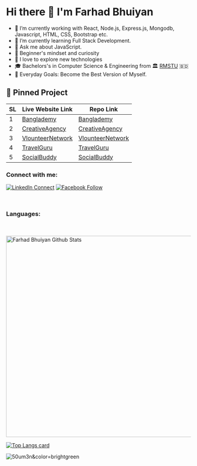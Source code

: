 # Hi there 👋 I'm Farhad Bhuiyan

- 🔭 I’m currently working with React, Node.js, Express.js, Mongodb, Javascript, HTML, CSS, Bootstrap etc.
- 🌱 I’m currently learning Full Stack Development.
- 💬 Ask me about JavaScript.
- 👯 Beginner's mindset and curiosity
- 🌟 I love to explore new technologies
- 🎓 Bachelors's in Computer Science & Engineering  from 🏛️ [RMSTU](https://rmstu.edu.bd/)  :bangladesh:
- 🥅 Everyday Goals: Become the Best Version of Myself.


## 📌 Pinned Project

| SL | Live Website Link | Repo Link |
| --- | --- | --- |
| 1 | [Banglademy](https://banglademy.netlify.app/) | [Banglademy](https://github.com/farhadbhuiyan/bangla-demy) |
| 2 | [CreativeAgency](https://creative-agency-3de3b.firebaseapp.com/) | [CreativeAgency](https://github.com/farhadbhuiyan/creative-agency-client) |
| 3 | [VlounteerNetwork](https://volunteer-networkbd.firebaseapp.com/) | [VlounteerNetwork](https://github.com/farhadbhuiyan/vlounteer-network-client) |
| 4 | [TravelGuru](https://travelgurubd.netlify.app/) | [TravelGuru](https://github.com/farhadbhuiyan/travel-guru) |
| 5 | [SocialBuddy](https://socialbuddybd.netlify.app/) | [SocialBuddy](https://github.com/farhadbhuiyan/social-buddy) |




### Connect with me:

[![LinkedIn Connect](https://img.shields.io/badge/%20-Connect-black?color=14171A&labelColor=212121&logo=linkedin&logoColor=ffffff)](https://www.linkedin.com/in/farhadbhuiyan)   [![Facebook Follow](https://img.shields.io/badge/%20-Follow-black?color=14171A&labelColor=1976d2&logo=facebook&logoColor=ffffff)](https://www.facebook.com/official.farhad.bhuiyan/) 

<br />

### Languages:



<br />
<br />

<img width="550" alt="Farhad Bhuiyan Github Stats"  src="https://github-readme-stats.vercel.app/api?username=farhadbhuiyan&show_icons=true"/>

[![Top Langs card](https://github-readme-stats.vercel.app/api/top-langs/?username=farhadbhuiyan&card_width=550)](https://github.com/farhadbhuiyan/farhadbhuiyan)


[linkedin]: https://www.linkedin.com/in/farhadbhuiyan
<p align="left"> <img src="https://komarev.com/ghpvc/?username=farhadbhuiyan" alt="50um3n&color=brightgreen" /> </p>
